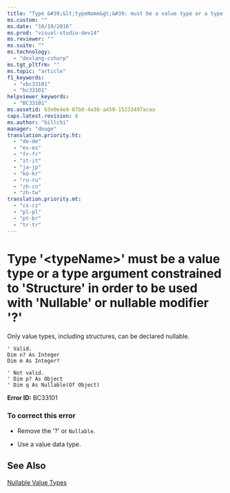 ```yaml
---
title: "Type &#39;&lt;typeName&gt;&#39; must be a value type or a type argument constrained to &#39;Structure&#39; in order to be used with &#39;Nullable&#39; or nullable modifier &#39;?&#39; | testtitle"
ms.custom: ""
ms.date: "10/19/2016"
ms.prod: "visual-studio-dev14"
ms.reviewer: ""
ms.suite: ""
ms.technology: 
  - "devlang-csharp"
ms.tgt_pltfrm: ""
ms.topic: "article"
f1_keywords: 
  - "vbc33101"
  - "bc33101"
helpviewer_keywords: 
  - "BC33101"
ms.assetid: b3e0e4e4-87b8-4a38-a450-15233497acaa
caps.latest.revision: 8
ms.author: "billchi"
manager: "douge"
translation.priority.ht: 
  - "de-de"
  - "es-es"
  - "fr-fr"
  - "it-it"
  - "ja-jp"
  - "ko-kr"
  - "ru-ru"
  - "zh-cn"
  - "zh-tw"
translation.priority.mt: 
  - "cs-cz"
  - "pl-pl"
  - "pt-br"
  - "tr-tr"
---
```

# Type &#39;&lt;typeName&gt;&#39; must be a value type or a type argument constrained to &#39;Structure&#39; in order to be used with &#39;Nullable&#39; or nullable modifier &#39;?&#39;
Only value types, including structures, can be declared nullable.  
  
```vb#  
' Valid.  
Dim n? As Integer  
Dim m As Integer?  
  
' Not valid.  
' Dim p? As Object  
' Dim q As Nullable(Of Object)  
```  
  
 **Error ID:** BC33101  
  
### To correct this error  
  
-   Remove the '?' or `Nullable`.  
  
-   Use a value data type.  
  
## See Also  
 [Nullable Value Types](../Topic/Nullable%20Value%20Types%20\(Visual%20Basic\).md)